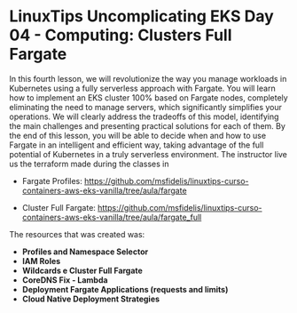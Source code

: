 # LinuxTips Uncomplicating EKS Day 04 - Computing: Clusters Full Fargate

In this fourth lesson, we will revolutionize the way you manage workloads in Kubernetes using a fully serverless approach with Fargate. You will learn how to implement an EKS cluster 100% based on Fargate nodes, completely eliminating the need to manage servers, which significantly simplifies your operations. We will clearly address the tradeoffs of this model, identifying the main challenges and presenting practical solutions for each of them. By the end of this lesson, you will be able to decide when and how to use Fargate in an intelligent and efficient way, taking advantage of the full potential of Kubernetes in a truly serverless environment. The instructor live us the terraform made during the classes in 

- Fargate Profiles: https://github.com/msfidelis/linuxtips-curso-containers-aws-eks-vanilla/tree/aula/fargate

- Cluster Full Fargate: https://github.com/msfidelis/linuxtips-curso-containers-aws-eks-vanilla/tree/aula/fargate_full


The resources that was created was:
  - **Profiles and Namespace Selector**
  - **IAM Roles**
  - **Wildcards e Cluster Full Fargate**
  - **CoreDNS Fix - Lambda**
  - **Deployment Fargate Applications (requests and limits)**
  - **Cloud Native Deployment Strategies**
